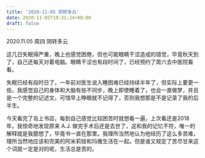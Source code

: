 ```yaml
---
title: '2020-11-05 阴转多云'
date: 2020-11-05T19:31:24+08:00
draft: false
---
```


2020.11.05 周四 阴转多云

这几日失眠得严重，晚上也感觉困倦，但也可能眼睛干涩造成的错觉，毕竟秋天到了，自己还每天对着电脑。眼睛干涩也有段时间了，已经预约了周六去中医院看看。

失眠已经有段时日了，一年前对医生说入睡困难已经持续半年了，但实际上要更一些。我感觉自己的身体和大脑有些不同步，晚上即使睡着了，也会一直做梦，并且是一个完整的记述文，可惜早上睁眼就不记得了，否则我想那是不是记录了我的后半生。

今天看完了岛上书店，每到自己感觉比较困苦时就想看一遍，上次看还是2018年。我惊奇地发现原来 A.J. 做完手术后还是去世了，这和我的记忆不符，唯一的解释就是我臆想了，毕竟书一直在那里。我理所当然地认为他经历了这么多苦难，理所当然地应该和完美的阿米莉娅和玛雅生活在一起。但是谁又规定了苦尽甘来这个词就一定是对的呢，生活总是苦的。

